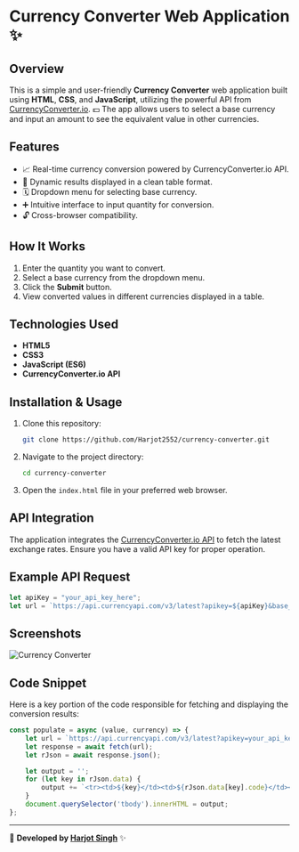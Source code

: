 # Currency Converter Web Application ✨

## Overview
This is a simple and user-friendly **Currency Converter** web application built using **HTML**, **CSS**, and **JavaScript**, utilizing the powerful API from [CurrencyConverter.io](https://currencyconverter.io). 💵 The app allows users to select a base currency and input an amount to see the equivalent value in other currencies.

## Features
- 📈 Real-time currency conversion powered by CurrencyConverter.io API.
- 🔹 Dynamic results displayed in a clean table format.
- 🗓 Dropdown menu for selecting base currency.
- ➕ Intuitive interface to input quantity for conversion.
- 🔓 Cross-browser compatibility.

## How It Works
1. Enter the quantity you want to convert.
2. Select a base currency from the dropdown menu.
3. Click the **Submit** button.
4. View converted values in different currencies displayed in a table.

## Technologies Used
- **HTML5**
- **CSS3**
- **JavaScript (ES6)**
- **CurrencyConverter.io API**

## Installation & Usage
1. Clone this repository:
   ```bash
   git clone https://github.com/Harjot2552/currency-converter.git
   ```

2. Navigate to the project directory:
   ```bash
   cd currency-converter
   ```

3. Open the `index.html` file in your preferred web browser.

## API Integration
The application integrates the [CurrencyConverter.io API](https://currencyconverter.io) to fetch the latest exchange rates. Ensure you have a valid API key for proper operation.

## Example API Request
```javascript
let apiKey = "your_api_key_here";
let url = `https://api.currencyapi.com/v3/latest?apikey=${apiKey}&base_currency=USD`;
```

## Screenshots
![Currency Converter](https://harjotrocks.com/javascript/currency-converter/)

## Code Snippet
Here is a key portion of the code responsible for fetching and displaying the conversion results:
```javascript
const populate = async (value, currency) => {
    let url = `https://api.currencyapi.com/v3/latest?apikey=your_api_key&base_currency=${currency}`;
    let response = await fetch(url);
    let rJson = await response.json();

    let output = '';
    for (let key in rJson.data) {
        output += `<tr><td>${key}</td><td>${rJson.data[key].code}</td><td>${Math.round(rJson.data[key].value * value)}</td></tr>`;
    }
    document.querySelector('tbody').innerHTML = output;
};
```


---

📍 **Developed by [Harjot Singh](https://github.com/Harjot2552)** ✨

